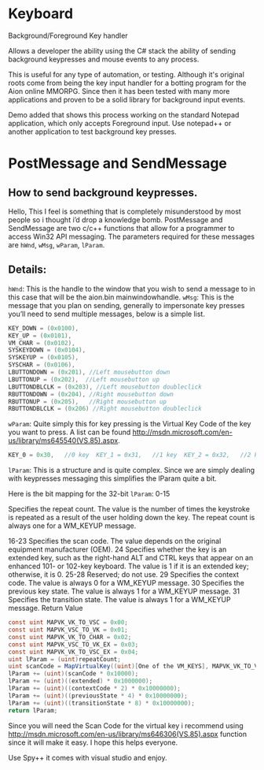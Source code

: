 Keyboard
========

Background/Foreground Key handler

Allows a developer the ability using the C# stack the ability of sending background keypresses and mouse events to any process.

This is useful for any type of automation, or testing.  Although it's original roots come from being the key input handler for a botting program for the Aion online MMORPG.  Since then it has been tested with many more applications and proven to be a solid library for background input events.

Demo added that shows this process working on the standard Notepad application, which only accepts Foreground input.  Use notepad++ or another application to test background key presses.

PostMessage and SendMessage
=======
How to send background keypresses.
--------

Hello, This I feel is something that is completely misunderstood by most people so i thought i’d drop a knowledge bomb.
PostMessage and SendMessage are two c/c++ functions that allow for a programmer to access Win32 API messaging.
The parameters required for these messages are `hWnd`, `wMsg`, `wParam`, `lParam`.

Details:
---------
`hWnd`: This is the handle to the window that you wish to send a message to in this case that will be the aion.bin mainwindowhandle.
`wMsg`: This is the message that you plan on sending, generally to impersonate key presses you’ll need to send multiple messages, below is a simple list.

```cs
KEY_DOWN = (0x0100),
KEY_UP = (0x0101),
VM_CHAR = (0x0102),
SYSKEYDOWN = (0x0104),
SYSKEYUP = (0x0105),
SYSCHAR = (0x0106),
LBUTTONDOWN = (0x201), //Left mousebutton down
LBUTTONUP = (0x202),  //Left mousebutton up
LBUTTONDBLCLK = (0x203), //Left mousebutton doubleclick
RBUTTONDOWN = (0x204), //Right mousebutton down
RBUTTONUP = (0x205),   //Right mousebutton up
RBUTTONDBLCLK = (0x206) //Right mousebutton doubleclick
```

`wParam`: Quite simply this for key pressing is the Virtual Key Code of the key you want to press. A list can be found http://msdn.microsoft.com/en-us/library/ms645540(VS.85).aspx.

```cs
KEY_0 = 0x30,   //0 key  KEY_1 = 0x31,   //1 key  KEY_2 = 0x32,   //2 key  KEY_3 = 0x33,   //3 key  KEY_4 = 0x34,   //4 key  KEY_5 = 0x35,   //5 key  KEY_6 = 0x36,    //6 key  KEY_7 = 0x37,    //7 key  KEY_8 = 0x38,   //8 key  KEY_9 = 0x39,    //9 key KEY_MINUS = 0xBD, // - key KEY_PLUS = 0xBB, // + key KEY_A = 0x41,   //A key  KEY_B = 0x42,   //B key  KEY_C = 0x43,   //C key  KEY_D = 0x44,   //D key  KEY_E = 0x45,   //E key  KEY_F = 0x46,   //F key  KEY_G = 0x47,   //G key  KEY_H = 0x48,   //H key  KEY_I = 0x49,    //I key  KEY_J = 0x4A,   //J key  KEY_K = 0x4B,   //K key  KEY_L = 0x4C,   //L key  KEY_M = 0x4D,   //M key  KEY_N = 0x4E,    //N key  KEY_O = 0x4F,   //O key  KEY_P = 0x50,    //P key  KEY_Q = 0x51,   //Q key  KEY_R = 0x52,   //R key  KEY_S = 0x53,   //S key  KEY_T = 0x54,   //T key  KEY_U = 0x55,   //U key  KEY_V = 0x56,   //V key  KEY_W = 0x57,   //W key  KEY_X = 0x58,   //X key  KEY_Y = 0x59,   //Y key  KEY_Z = 0x5A,    //Z key  KEY_LBUTTON = 0x01,   //Left mouse button  KEY_RBUTTON = 0x02,   //Right mouse button  KEY_CANCEL = 0x03,   //Control-break processing  KEY_MBUTTON = 0x04,   //Middle mouse button (three-button mouse)  KEY_BACK = 0x08,   //BACKSPACE key  KEY_TAB = 0x09,   //TAB key  KEY_CLEAR = 0x0C,   //CLEAR key  KEY_RETURN = 0x0D,   //ENTER key  KEY_SHIFT = 0x10,   //SHIFT key  KEY_CONTROL = 0x11,   //CTRL key  KEY_MENU = 0x12,   //ALT key  KEY_PAUSE = 0x13,   //PAUSE key  KEY_CAPITAL = 0x14,   //CAPS LOCK key  KEY_ESCAPE = 0x1B,   //ESC key  KEY_SPACE = 0x20,   //SPACEBAR  KEY_PRIOR = 0x21,   //PAGE UP key  KEY_NEXT = 0x22,   //PAGE DOWN key  KEY_END = 0x23,   //END key  KEY_HOME = 0x24,   //HOME key  KEY_LEFT = 0x25,   //LEFT ARROW key  KEY_UP = 0x26,   //UP ARROW key  KEY_RIGHT = 0x27,   //RIGHT ARROW key  KEY_DOWN = 0x28,   //DOWN ARROW key  KEY_SELECT = 0x29,   //SELECT key  KEY_PRINT = 0x2A,   //PRINT key  KEY_EXECUTE = 0x2B,   //EXECUTE key  KEY_SNAPSHOT = 0x2C,   //PRINT SCREEN key  KEY_INSERT = 0x2D,   //INS key  KEY_DELETE = 0x2E,   //DEL key  KEY_HELP = 0x2F,   //HELP key  KEY_NUMPAD0 = 0x60,   //Numeric keypad 0 key  KEY_NUMPAD1 = 0x61,   //Numeric keypad 1 key  KEY_NUMPAD2 = 0x62,   //Numeric keypad 2 key  KEY_NUMPAD3 = 0x63,   //Numeric keypad 3 key  KEY_NUMPAD4 = 0x64,   //Numeric keypad 4 key  KEY_NUMPAD5 = 0x65,   //Numeric keypad 5 key  KEY_NUMPAD6 = 0x66,   //Numeric keypad 6 key  KEY_NUMPAD7 = 0x67,   //Numeric keypad 7 key  KEY_NUMPAD8 = 0x68,   //Numeric keypad 8 key  KEY_NUMPAD9 = 0x69,   //Numeric keypad 9 key  KEY_SEPARATOR = 0x6C,   //Separator key  KEY_SUBTRACT = 0x6D,   //Subtract key  KEY_DECIMAL = 0x6E,   //Decimal key  KEY_DIVIDE = 0x6F,   //Divide key  KEY_F1 = 0x70,   //F1 key  KEY_F2 = 0x71,   //F2 key  KEY_F3 = 0x72,   //F3 key  KEY_F4 = 0x73,   //F4 key  KEY_F5 = 0x74,   //F5 key  KEY_F6 = 0x75,   //F6 key  KEY_F7 = 0x76,   //F7 key  KEY_F8 = 0x77,   //F8 key  KEY_F9 = 0x78,   //F9 key  KEY_F10 = 0x79,   //F10 key  KEY_F11 = 0x7A,   //F11 key  KEY_F12 = 0x7B,   //F12 key  KEY_SCROLL = 0x91,   //SCROLL LOCK key  KEY_LSHIFT = 0xA0,   //Left SHIFT key  KEY_RSHIFT = 0xA1,   //Right SHIFT key  KEY_LCONTROL = 0xA2,   //Left CONTROL key  KEY_RCONTROL = 0xA3,    //Right CONTROL key  KEY_LMENU = 0xA4,      //Left MENU key  KEY_RMENU = 0xA5,   //Right MENU key  KEY_COMMA = 0xBC,	//, key KEY_PERIOD = 0xBE,	//. key KEY_PLAY = 0xFA,   //Play key  KEY_ZOOM = 0xFB, //Zoom key  NULL = 0x0,
```

`lParam`: This is a structure and is quite complex. Since we are simply dealing with keypresses messaging this simplifies the lParam quite a bit.

Here is the bit mapping for the 32-bit
`lParam`: 0-15

Specifies the repeat count. The value is the number of times the keystroke is repeated as a result of the user holding down the key. The repeat count is always one for a WM_KEYUP message.

16-23 Specifies the scan code. The value depends on the original equipment manufacturer (OEM).
24 Specifies whether the key is an extended key, such as the right-hand ALT and CTRL keys that appear on an enhanced 101- or 102-key keyboard. The value is 1 if it is an extended key; otherwise, it is 0.
25-28 Reserved; do not use.
29 Specifies the context code. The value is always 0 for a WM_KEYUP message.
30 Specifies the previous key state. The value is always 1 for a WM_KEYUP message.
31 Specifies the transition state. The value is always 1 for a WM_KEYUP message. Return Value

```cs
const uint MAPVK_VK_TO_VSC = 0x00;
const uint MAPVK_VSC_TO_VK = 0x01;
const uint MAPVK_VK_TO_CHAR = 0x02;
const uint MAPVK_VSC_TO_VK_EX = 0x03;
const uint MAPVK_VK_TO_VSC_EX = 0x04;
uint lParam = (uint)repeatCount;
uint scanCode = MapVirtualKey((uint)[One of the VM_KEYS], MAPVK_VK_TO_VSC_EX);
lParam += (uint)(scanCode * 0x10000);
lParam += (uint)((extended) * 0x1000000);
lParam += (uint)((contextCode * 2) * 0x10000000);
lParam += (uint)((previousState * 4) * 0x10000000);
lParam += (uint)((transitionState * 8) * 0x10000000);
return lParam;
```

Since you will need the Scan Code for the virtual key i recommend using http://msdn.microsoft.com/en-us/library/ms646306(VS.85).aspx function since it will make it easy. I hope this helps everyone.

Use Spy++ it comes with visual studio and enjoy.
